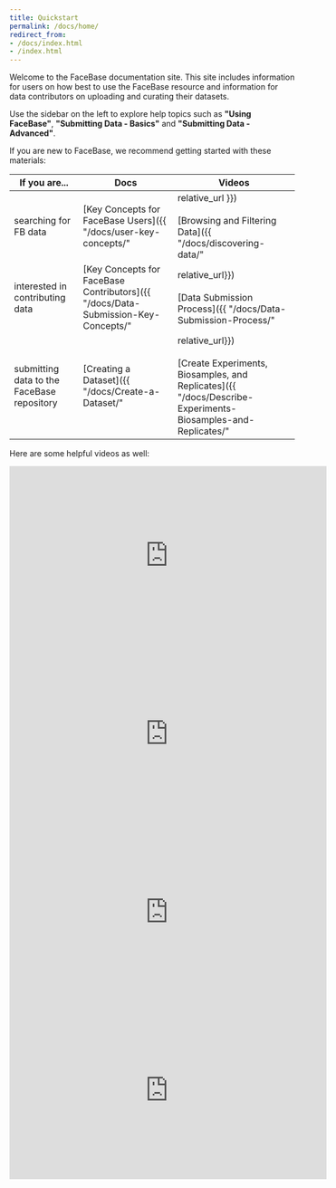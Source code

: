 ```yaml
---
title: Quickstart
permalink: /docs/home/
redirect_from:
- /docs/index.html
- /index.html
---
```


Welcome to the FaceBase documentation site. This site includes information for users on how best to use the FaceBase resource and information for data contributors on uploading and curating their datasets.

Use the sidebar on the left to explore help topics such as **"Using FaceBase"**, **"Submitting Data - Basics"** and **"Submitting Data - Advanced"**.

If you are new to FaceBase, we recommend getting started with these materials:

| If you are... | Docs | Videos |
|---|---|---|
| searching for FB data | [Key Concepts for FaceBase Users]({{ "/docs/user-key-concepts/" | relative_url }})<br/><br/>[Browsing and Filtering Data]({{ "/docs/discovering-data/" | relative_url }}) | <a href="https://youtu.be/Xk39K6xxmKk?si=WrPxf6PAbP3TCqAl" target="_blank">Users Track - Bootcamp 2023 (webinar) <i class="fa fa-external-link-square" aria-hidden="true"></i></a> |
| interested in contributing data | [Key Concepts for FaceBase Contributors]({{ "/docs/Data-Submission-Key-Concepts/" | relative_url}})<br/><br/>[Data Submission Process]({{ "/docs/Data-Submission-Process/" | relative_url}}) | <a href="https://youtu.be/oxObpnoefaw?si=Ckn5KIiXYASMrtCh" target="_blank">Contributors Track - Bootcamp 2023 (webinar) <i class="fa fa-external-link-square" aria-hidden="true"></i></a> |
| submitting data to the FaceBase repository | [Creating a Dataset]({{ "/docs/Create-a-Dataset/" | relative_url}})<br/><br/>[Create Experiments, Biosamples, and Replicates]({{ "/docs/Describe-Experiments-Biosamples-and-Replicates/" | relative_url}})<br/><br/>[Upload Data Files]({{ "/docs/Upload-Files/" | relative_url}}) | <a href="https://youtu.be/DtYjI2rAHCs" target="_blank">Submission Demo Part 1 - Setting up metadata records - Bootcamp April 2022 (webinar) <i class="fa fa-external-link-square" aria-hidden="true"></i></a><br/><br/><a href="https://youtu.be/BoRrrBSAOow" target="_blank">Submission Demo Part 2: Uploading files - Bootcamp April 2022 (webinar) <i class="fa fa-external-link-square" aria-hidden="true"></i></a><br/><br/><a href="https://youtu.be/vacr9pPzbBI" target="_blank">Submitting Protocols - Bootcamp April 2022 (webinar) <i class="fa fa-external-link-square" aria-hidden="true"></i></a> |

Here are some helpful videos as well:

<iframe width="560" height="315" src="https://www.youtube.com/embed/8OqRWD1mZ8w?si=8Cx2Fm4xaa0UVbcA" title="YouTube video player" frameborder="0" allow="accelerometer; autoplay; clipboard-write; encrypted-media; gyroscope; picture-in-picture; web-share" allowfullscreen></iframe>

<iframe width="560" height="315" src="https://www.youtube.com/embed/S0gmerUo3I8?si=-PIcakT08TizRsHy" title="YouTube video player" frameborder="0" allow="accelerometer; autoplay; clipboard-write; encrypted-media; gyroscope; picture-in-picture; web-share" allowfullscreen></iframe>

<iframe width="560" height="315" src="https://www.youtube.com/embed/XwTeM8QnrmQ?si=g_YCNHkNhQ2nN81X" title="YouTube video player" frameborder="0" allow="accelerometer; autoplay; clipboard-write; encrypted-media; gyroscope; picture-in-picture; web-share" allowfullscreen></iframe>

<iframe width="560" height="315" src="https://www.youtube.com/embed/pRG847lDulg?si=f9YutP3OH6sGdxo1" title="YouTube video player" frameborder="0" allow="accelerometer; autoplay; clipboard-write; encrypted-media; gyroscope; picture-in-picture; web-share" allowfullscreen></iframe>

